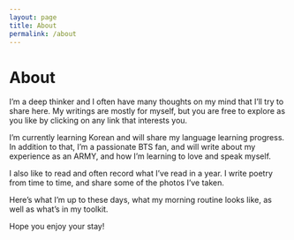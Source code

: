 ```yaml
---
layout: page
title: About
permalink: /about
---
```


# About

I’m a deep thinker and I often have many thoughts on my mind that I’ll try to share here. My writings are mostly for myself, but you are free to explore as you like by clicking on any link that interests you.

I’m currently learning Korean and will share my language learning progress. In addition to that, I’m a passionate BTS fan, and will write about my experience as an ARMY, and how I’m learning to love and speak myself.

I also like to read and often record what I’ve read in a year. I write poetry from time to time, and share some of the photos I’ve taken.

Here’s what I’m up to these days, what my morning routine looks like, as well as what’s in my toolkit.

Hope you enjoy your stay!

<style>
  .wrapper {
    max-width: 46em;
  }
</style>